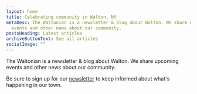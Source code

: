 ```yaml
---
layout: home
title: Celebrating community in Walton, NY
metaDesc: The Waltonian is a newsletter & blog about Walton. We share upcoming
  events and other news about our community.
postsHeading: Latest articles
archiveButtonText: See all articles
socialImage: ""
---
```

The Waltonian is a newsletter & blog about Walton. We share upcoming events and other news about our community.

Be sure to sign up for our [newsletter](https://thewaltonian.substack.com/) to keep informed about what's happening in our town.